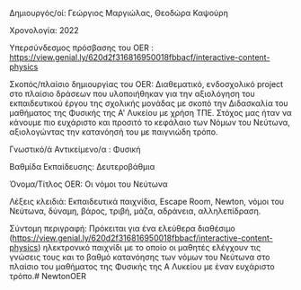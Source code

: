 Δημιουργός/οί: Γεώργιος Μαργιώλας, Θεοδώρα Καψούρη

Χρονολογία: 2022

Υπερσύνδεσμος πρόσβασης του OER : https://view.genial.ly/620d2f316816950018fbbacf/interactive-content-physics

Σκοπός/πλαίσιο δημιουργίας του OER: Διαθεματικό, ενδοσχολικό project στο πλαίσιο δράσεων που υλοποιήθηκαν για την αξιολόγηση του εκπαιδευτικού έργου της σχολικής μονάδας με σκοπό την Διδασκαλία του μαθήματος της Φυσικής της Α' Λυκείου με χρήση ΤΠΕ. Στόχος μας ήταν να κάνουμε πιο ευχάριστο και προσιτό το κεφάλαιο των Νόμων του Νεύτωνα, αξιολογώντας την κατανόησή του με παιγνιώδη τρόπο.

Γνωστικό/ά Αντικείμενο/α : Φυσική

Βαθμίδα Εκπαίδευσης: Δευτεροβάθμια

Όνομα/Τίτλος OER: Οι νόμοι του Νεύτωνα

Λέξεις κλειδιά: Εκπαιδευτικά παιχνίδια, Escape Room, Newton, νόμοι του Νεύτωνα, δύναμη, βάρος, τριβή, μάζα, αδράνεια, αλληλεπίδραση.

Σύντομη περιγραφή: Πρόκειται για ένα ελεύθερα διαθέσιμο (https://view.genial.ly/620d2f316816950018fbbacf/interactive-content-physics) ηλεκτρονικό παιχνίδι με το οποίο οι μαθητές ελέγχουν τις γνώσεις τους και το βαθμό κατανόησης των νόμων του Νεύτωνα στο πλαίσιο του μαθήματος της Φυσικής της Α Λυκείου με έναν ευχάριστο τρόπο.# NewtonOER
